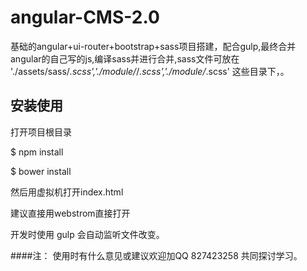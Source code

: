 angular-CMS-2.0
====================

基础的angular+ui-router+bootstrap+sass项目搭建，配合gulp,最终合并angular的自己写的js,编译sass并进行合并,sass文件可放在   './assets/sass/*.scss','./module/*/*.scss','./module/*.scss' 这些目录下，。

安装使用
---------------------

打开项目根目录

$ npm install

$ bower install

然后用虚拟机打开index.html

建议直接用webstrom直接打开

开发时使用  gulp  会自动监听文件改变。


####注：
使用时有什么意见或建议欢迎加QQ  827423258  共同探讨学习。